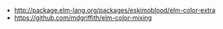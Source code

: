 - http://package.elm-lang.org/packages/eskimoblood/elm-color-extra
- https://github.com/mdgriffith/elm-color-mixing
